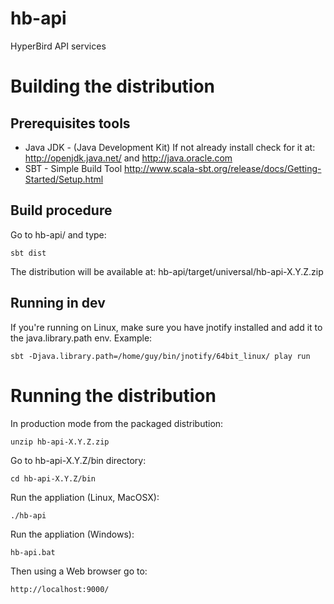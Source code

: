 hb-api
======

HyperBird API services


# Building the distribution #


## Prerequisites tools ##

* Java JDK - (Java Development Kit)
  If not already install check for it at: http://openjdk.java.net/ and  http://java.oracle.com
* SBT - Simple Build Tool
  http://www.scala-sbt.org/release/docs/Getting-Started/Setup.html

## Build procedure ##

Go to hb-api/ and type: 

    sbt dist

The distribution will be available at: 
    hb-api/target/universal/hb-api-X.Y.Z.zip

## Running in dev

If you're running on Linux, make sure you have jnotify installed and add it to the java.library.path env. Example:

    sbt -Djava.library.path=/home/guy/bin/jnotify/64bit_linux/ play run    


# Running the distribution #

In production mode from the packaged distribution: 

    unzip hb-api-X.Y.Z.zip

Go to hb-api-X.Y.Z/bin directory:

    cd hb-api-X.Y.Z/bin

Run the appliation (Linux, MacOSX):

    ./hb-api 

Run the appliation (Windows):

    hb-api.bat

Then using a Web browser go to: 

    http://localhost:9000/



